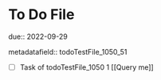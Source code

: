 # To Do File

due:: 2022-09-29

metadatafield:: todoTestFile_1050_51

- [ ] Task of todoTestFile_1050 1 [[Query me]]
